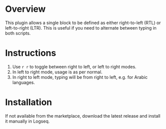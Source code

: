 # Overview

This plugin allows a single block to be defined as either right-to-left (RTL) or left-to-right (LTR). This is useful if you need to alternate between typing in both scripts.

# Instructions

1. Use `r r` to toggle between right to left, or left to right modes.
2. In left to right mode, usage is as per normal.
3. In right to left mode, typing will be from right to left, e.g. for Arabic languages.

# Installation

If not available from the marketplace, download the latest release and install it manually in Logseq.
